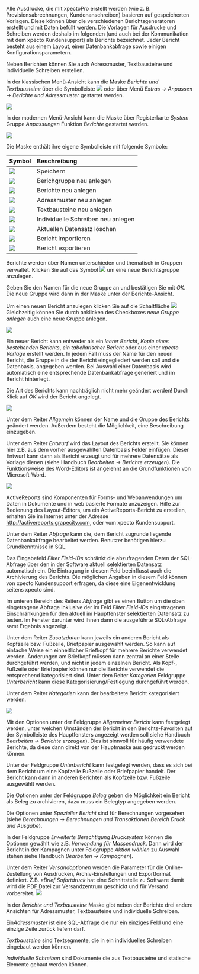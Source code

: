 Alle Ausdrucke, die mit xpectoPro erstellt werden (wie z. B. Provisionsabrechnungen, Kundenanschreiben) basieren auf gespeicherten Vorlagen. 
Diese können über die verschiedenen Berichtsgeneratoren erstellt und mit Daten befüllt werden. Die Vorlagen für Ausdrucke und Schreiben werden deshalb im folgenden (und auch bei der Kommunikation mit dem xpecto Kundensupport) als Berichte bezeichnet. Jeder Bericht besteht aus einem Layout, einer Datenbankabfrage sowie einigen Konfigurationsparametern. 

Neben Berichten können Sie auch Adressmuster, Textbausteine und individuelle Schreiben erstellen.

In der klassischen Menü-Ansicht kann die Maske *Berichte und Textbausteine*  über die Symbolleiste ![](http://xpecto.github.io/docs/img/img_1442245724286.png) oder über Menü *Extras → Anpassen → Berichte und Adressmuster* gestartet werden.

![](http://xpecto.github.io/docs/img/img_1461933940294.png)

In der modernen Menü-Ansicht kann die Maske über Registerkarte *System* Gruppe *Anpassungen* Funktion *Berichte* gestartet werden.

![](http://xpecto.github.io/docs/img/img_1461934806060.png)

Die Maske enthält ihre eigene Symbolleiste mit folgende Symbole:

| Symbol          |    Beschreibung     |  
| ------------- |:-------------| 
| ![](http://xpecto.github.io/docs/img/img_1461935229842.png)  | Speichern| 
| ![](http://xpecto.github.io/docs/img/img_1461935188197.png)  |Berichgruppe neu anlegen| 
| ![](http://xpecto.github.io/docs/img/img_1461935251084.png)    | Berichte neu anlegen | 
| ![](http://xpecto.github.io/docs/img/img_1461935295787.png)   | Adressmuster neu anlegen | 
| ![](http://xpecto.github.io/docs/img/img_1461935335008.png)    | Textbausteine neu anlegen | 
| ![](http://xpecto.github.io/docs/img/img_1461935370018.png)   | Individuelle Schreiben neu anlegen | 
| ![](http://xpecto.github.io/docs/img/img_1461935407107.png)   | Aktuellen Datensatz löschen| 
| ![](http://xpecto.github.io/docs/img/img_1461935451257.png)   | Bericht importieren|
|![](http://xpecto.github.io/docs/img/img_1461935507991.png)| Bericht exportieren| 

Berichte werden über Namen unterschieden und thematisch in Gruppen verwaltet. Klicken Sie auf das Symbol ![](http://xpecto.github.io/docs/img/img_1461935188197.png) um eine neue Berichtsgruppe anzulegen. 

Geben Sie den Namen für die neue Gruppe an und bestätigen Sie mit *OK*. Die neue Gruppe wird dann in der Maske unter der Berichte-Ansicht.

Um einen neuen Bericht anzulegen klicken Sie auf die Schaltfläche ![](http://xpecto.github.io/docs/img/img_1461935251084.png)
 Gleichzeitig können Sie durch anklicken des Checkboxes *neue Gruppe anlegen* auch eine neue Gruppe anlegen.

![](http://xpecto.github.io/docs/img/img_1461936920549.png)

Ein neuer Bericht kann entweder als ein *leerer Bericht*, *Kopie eines bestehenden Berichts*, *ein tabellarischer Bericht* oder aus einer *xpecto Vorlage* erstellt werden. 
In jedem Fall muss der Name für den neuen Bericht, die Gruppe in die der Bericht eingegliedert werden soll und die Datenbasis, angegeben werden. Bei Auswahl einer Datenbasis wird automatisch eine entsprechende Datenbankabfrage generiert und im Bericht hinterlegt. 

Die Art des Berichts kann nachträglich nicht mehr geändert werden! Durch Klick auf *OK* wird der Bericht angelegt.

![](http://xpecto.github.io/docs/img/img_1461936990965.png)

Unter dem Reiter *Allgemein* können der Name und die Gruppe des Berichts geändert werden. Außerdem besteht die Möglichkeit, eine Beschreibung einzugeben.

Unter dem Reiter *Entwurf* wird das Layout des Berichts erstellt. Sie können hier z.B. aus dem vorher ausgewählten Datenbasis Felder einfügen.
Dieser Entwurf kann dann als Bericht erzeugt und für mehrere Datensätze als Vorlage dienen (siehe Handbuch *Bearbeiten → Berichte erzeugen*). Die Funktionsweise des Word-Editors ist angelehnt an die Grundfunktionen von Microsoft-Word.

![](http://xpecto.github.io/docs/img/img_1461937239234.png)

ActiveReports sind Komponenten für Forms- und Webanwendungen um Daten in Dokumente und in web basierte Formate anzuzeigen. Hilfe zur Bedienung des Layout-Editors, um ein ActiveReports-Bericht zu erstellen, erhalten Sie im Internet unter der Adresse http://activereports.grapecity.com, oder vom xpecto Kundensupport.

Unter dem Reiter *Abfrage* kann die, dem Bericht zugrunde liegende Datenbankabfrage bearbeitet werden. 
Benutzer benötigen hierzu Grundkenntnisse in SQL. 

Das Eingabefeld *Filter Field-IDs* schränkt die abzufragenden Daten der SQL-Abfrage über den in der Software aktuell selektierten Datensatz automatisch ein. Die Eintragung in diesem Feld beeinflusst auch die Archivierung des Berichts. Die möglichen Angaben in diesem Feld können von xpecto Kundensupport erfragen, da diese eine Eigenentwicklung seitens xpecto sind.

Im unteren Bereich des Reiters *Abfrage* gibt es einen Button um die oben eingetragene Abfrage inklusive der im Feld *Filter Field-IDs* eingetragenen Einschränkungen für den aktuell im Hauptfenster selektierten Datensatz zu testen. Im Fenster darunter wird Ihnen dann die ausgeführte SQL-Abfrage samt Ergebnis angezeigt.

Unter dem Reiter *Zusatzdaten* kann jeweils ein anderen Bericht als Kopfzeile bzw. Fußzeile, Briefpapier ausgewählt werden. So kann auf einfache Weise ein einheitlicher Briefkopf für mehrere Berichte verwendet werden. Änderungen am Briefkopf müssen dann zentral an einer Stelle durchgeführt werden, und nicht in jedem einzelnen Bericht. Als Kopf-, Fußzeile oder Briefpapier können nur die Berichte verwendet die entsprechend kategorisiert sind. Unter dem Reiter *Kategorien* Feldgruppe *Unterbericht* kann diese Kategorisierung/Festlegung durchgeführt werden.

Unter dem Reiter *Kategorien* kann der bearbeitete Bericht kategorisiert werden. 

![](http://xpecto.github.io/docs/img/img_1461939783950.png)

Mit den Optionen unter der Feldgruppe *Allgemeiner Bericht* kann festgelegt werden, unter welchen Umständen der Bericht in den Berichts-Favoriten auf der Symbolleiste des Hauptfensters angezeigt werden soll siehe Handbuch *Bearbeiten → Berichte erzeugen*). Dies ist sinnvoll für häufig verwendete Berichte, da diese dann direkt von der Hauptmaske aus gedruckt werden können.

 Unter der Feldgruppe *Unterbericht* kann festgelegt werden, dass es sich bei dem Bericht um eine Kopfzeile Fußzeile oder Briefpapier handelt. Der Bericht kann dann in anderen Berichten als Kopfzeile bzw. Fußzeile ausgewählt werden. 

Die Optionen unter der Feldgruppe *Beleg* geben die Möglichkeit ein Bericht als Beleg zu archivieren, dazu muss ein Belegtyp angegeben werden.

 Die Optionen unter *Spezieller Bericht* sind für Berechnungen vorgesehen (siehe *Berechnungen → Berechnungen und Transaktionen Bereich Druck und Ausgabe*). 

In der Feldgruppe *Erweiterte Berechtigung Drucksystem* können die Optionen gewählt 
 wie z.B. *Verwendung für Massendruck*. Dann wird der Bericht in der Kampagnen unter Feldgruppe *Aktion wählen* zu Auswahl stehen siehe Handbuch *Bearbeiten → Kampagnen*).

Unter dem Reiter *Versandoptionen* werden die Parameter für die Online-Zustellung von Ausdrucken, Archiv-Einstellungen und Exportformat definiert. Z.B. *eBrief Sofortdruck* hat eine Schnittstelle zu Software damit wird die PDF Datei zur Versandzentrum geschickt und für Versand vorbereitet.
![](http://xpecto.github.io/docs/img/img_1461942065798.png)

In der *Berichte und Texbausteine* Maske gibt neben der Berichte drei andere Ansichten für  Adressmuster, Textbausteine und individuelle Schreiben.

Ein*Adressmuster* ist eine SQL-Abfrage die nur ein einziges Feld und eine einzige Zeile zurück liefern darf.

*Textbausteine* sind Textsegmente, die in ein individuelles Schreiben eingebaut werden können. 

*Individuelle Schreiben* sind Dokumente die aus Textbausteine und statische Elemente gebaut werden können.